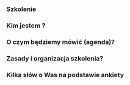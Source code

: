 ### Szkolenie

### Kim jestem ?

### O czym będziemy mówić (agenda)?

### Zasady i organizacja szkolenia?

### Kilka słów o Was na podstawie ankiety

